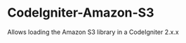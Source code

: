 CodeIgniter-Amazon-S3
=====================

Allows loading the Amazon S3 library in a CodeIgniter 2.x.x
